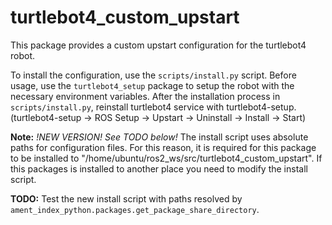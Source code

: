 # turtlebot4_custom_upstart

This package provides a custom upstart configuration for the turtlebot4 robot.

To install the configuration, use the `scripts/install.py` script. Before usage, use the `turtlebot4_setup` package to setup the robot with the necessary environment variables. After the installation process in `scripts/install.py`, reinstall turtlebot4 service with turtlebot4-setup.
(turtlebot4-setup -> ROS Setup -> Upstart -> Uninstall -> Install -> Start)

**Note:**
*!NEW VERSION! See TODO below!*
The install script uses absolute paths for configuration files. For this reason, it is required for this package to be installed to "/home/ubuntu/ros2_ws/src/turtlebot4_custom_upstart".
If this packages is installed to another place you need to modify the install script.

**TODO:**
Test the new install script with paths resolved by `ament_index_python.packages.get_package_share_directory`.
